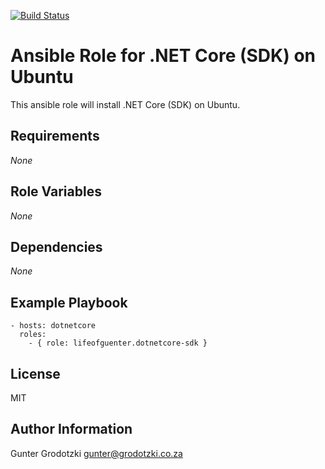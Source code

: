 [![Build Status](https://travis-ci.org/lifeofguenter/ansible-role-dotnetcore-sdk.svg?branch=master)](https://travis-ci.org/lifeofguenter/ansible-role-dotnetcore-sdk)

# Ansible Role for .NET Core (SDK) on Ubuntu

This ansible role will install .NET Core (SDK) on Ubuntu.

## Requirements

_None_

## Role Variables

_None_

## Dependencies

_None_

## Example Playbook

```
- hosts: dotnetcore
  roles:
    - { role: lifeofguenter.dotnetcore-sdk }
```

## License

MIT

## Author Information

Gunter Grodotzki <gunter@grodotzki.co.za>
